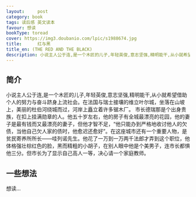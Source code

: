 ```yaml
---
layout:     post
category: book
tags: 读后感 英文读本
favour: 想读
bookType: toread
cover: https://img3.doubanio.com/lpic/s1988674.jpg
title:      红与黑
title_en: (THE RED AND THE BLACK)
description: 小说主人公于连,是一个木匠的儿子,年轻英俊,意志坚强,精明能干,从小就希望借助个人的努力与奋斗跻身上流社会。在法国与瑞士接壤的维立叶尔城，坐落在山坡上，美丽的杜伯河绕城而过，河岸上矗立着许多锯木厂。 市长德瑞那是个出身贵族，在扣上挂满勋章的人。他五十岁左右，他的房子有全城最漂亮的花园，他的妻子是最有钱而又最漂亮的妻子，但他才智不足，“他只能办到严格地收讨他人的欠债，当他自己欠人家的债时，他愈迟还愈好”。在这座城市还有一个重要人物，是贫民寄养所所长——哇列诺先生。他花了一万到一万两千法郎才弄到这个职位，他体格强壮棕红色的脸，黑而精粗的小胡子，在别人眼中他是个美男子，连市长都惧他三分。但市长为了显示自己高人一等，决心请一个家庭教师。
---
```



## 简介
小说主人公于连,是一个木匠的儿子,年轻英俊,意志坚强,精明能干,从小就希望借助个人的努力与奋斗跻身上流社会。在法国与瑞士接壤的维立叶尔城，坐落在山坡上，美丽的杜伯河绕城而过，河岸上矗立着许多锯木厂。 市长德瑞那是个出身贵族，在扣上挂满勋章的人。他五十岁左右，他的房子有全城最漂亮的花园，他的妻子是最有钱而又最漂亮的妻子，但他才智不足，“他只能办到严格地收讨他人的欠债，当他自己欠人家的债时，他愈迟还愈好”。在这座城市还有一个重要人物，是贫民寄养所所长——哇列诺先生。他花了一万到一万两千法郎才弄到这个职位，他体格强壮棕红色的脸，黑而精粗的小胡子，在别人眼中他是个美男子，连市长都惧他三分。但市长为了显示自己高人一等，决心请一个家庭教师。

## 一些想法
想读...